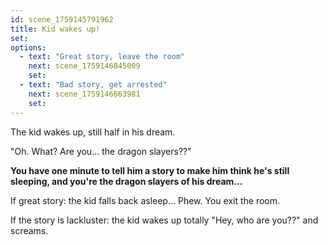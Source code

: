 ```yaml
---
id: scene_1759145791962
title: Kid wakes up!
set:
options:
  - text: "Great story, leave the room"
    next: scene_1759146845009
    set:
  - text: "Bad story, get arrested"
    next: scene_1759146663981
    set:
---
```


The kid wakes up, still half in his dream. 

"Oh. What? Are you... the dragon slayers??"

**You have one minute to tell him a story to make him think he's still sleeping, and you're the dragon slayers of his dream...**

If great story: the kid falls back asleep... Phew. You exit the room. 

If the story is lackluster: the kid wakes up totally "Hey, who are you??" and screams.

